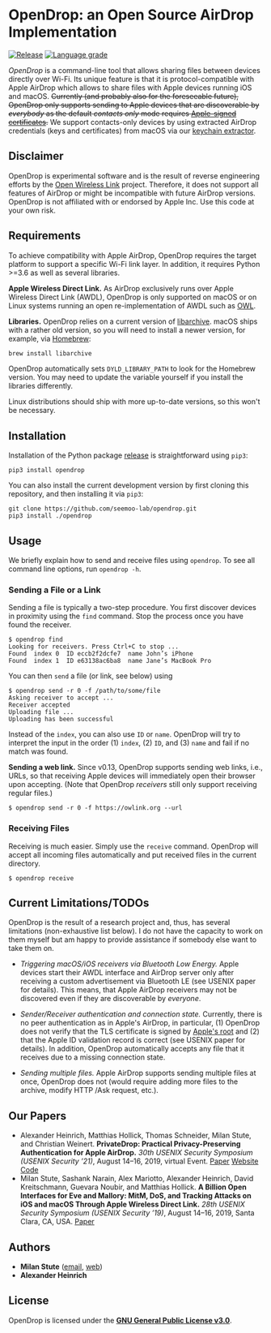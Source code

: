 # OpenDrop: an Open Source AirDrop Implementation

[![Release](https://img.shields.io/pypi/v/opendrop?color=%23EC6500&label=release)](https://pypi.org/project/opendrop/)
[![Language grade](https://img.shields.io/lgtm/grade/python/github/seemoo-lab/opendrop?label=code%20quality)](https://lgtm.com/projects/g/seemoo-lab/opendrop/context:python)

*OpenDrop* is a command-line tool that allows sharing files between devices directly over Wi-Fi. Its unique feature is that it is protocol-compatible with Apple AirDrop which allows to share files with Apple devices running iOS and macOS. 
~~Currently (and probably also for the foreseeable future), OpenDrop only supports sending to Apple devices that are discoverable by *everybody* as the default *contacts only* mode requires [Apple-signed certificates](https://www.apple.com/certificateauthority/pdf/Apple_AAI_CPS_v6.1.pdf).~~
We support contacts-only devices by using extracted AirDrop credentials (keys and certificates) from macOS via our [keychain extractor](https://github.com/seemoo-lab/airdrop-keychain-extractor).

## Disclaimer

OpenDrop is experimental software and is the result of reverse engineering efforts by the [Open Wireless Link](https://owlink.org) project.
Therefore, it does not support all features of AirDrop or might be incompatible with future AirDrop versions.
OpenDrop is not affiliated with or endorsed by Apple Inc. Use this code at your own risk.


## Requirements

To achieve compatibility with Apple AirDrop, OpenDrop requires the target platform to support a specific Wi-Fi link layer.
In addition, it requires Python >=3.6 as well as several libraries.

**Apple Wireless Direct Link.**
As AirDrop exclusively runs over Apple Wireless Direct Link (AWDL), OpenDrop is only supported on macOS or on Linux systems running an open re-implementation of AWDL such as [OWL](https://github.com/seemoo-lab/owl).

**Libraries.**
OpenDrop relies on a current version of [libarchive](https://www.libarchive.org).
macOS ships with a rather old version, so you will need to install a newer version, for example, via [Homebrew](https://brew.sh):
```bash
brew install libarchive
```
OpenDrop automatically sets `DYLD_LIBRARY_PATH` to look for the Homebrew version. You may need to update the variable yourself if you install the libraries differently.

Linux distributions should ship with more up-to-date versions, so this won't be necessary.


## Installation 

Installation of the Python package [release](https://pypi.org/project/opendrop/) is straightforward using `pip3`:
```
pip3 install opendrop
```

You can also install the current development version by first cloning this repository, and then installing it via `pip3`:
```
git clone https://github.com/seemoo-lab/opendrop.git
pip3 install ./opendrop
```


## Usage

We briefly explain how to send and receive files using `opendrop`.
To see all command line options, run `opendrop -h`.

### Sending a File or a Link

Sending a file is typically a two-step procedure. You first discover devices in proximity using the `find` command.
Stop the process once you have found the receiver.
```
$ opendrop find
Looking for receivers. Press Ctrl+C to stop ...
Found  index 0  ID eccb2f2dcfe7  name John’s iPhone
Found  index 1  ID e63138ac6ba8  name Jane’s MacBook Pro
```
You can then `send` a file (or link, see below) using 
```
$ opendrop send -r 0 -f /path/to/some/file
Asking receiver to accept ...
Receiver accepted
Uploading file ...
Uploading has been successful
```
Instead of the `index`, you can also use `ID` or `name`.
OpenDrop will try to interpret the input in the order (1) `index`, (2) `ID`, and (3) `name` and fail if no match was found.

**Sending a web link.** Since v0.13, OpenDrop supports sending web links, i.e., URLs, so that receiving Apple devices will immediately open their browser upon accepting. 
(Note that OpenDrop _receivers_ still only support receiving regular files.)

```
$ opendrop send -r 0 -f https://owlink.org --url
```

### Receiving Files

Receiving is much easier. Simply use the `receive` command. OpenDrop will accept all incoming files automatically and put received files in the current directory.
```
$ opendrop receive
```


## Current Limitations/TODOs

OpenDrop is the result of a research project and, thus, has several limitations (non-exhaustive list below). I do not have the capacity to work on them myself but am happy to provide assistance if somebody else want to take them on.

* *Triggering macOS/iOS receivers via Bluetooth Low Energy.* Apple devices start their AWDL interface and AirDrop server only after receiving a custom advertisement via Bluetooth LE (see USENIX paper for details). This means, that Apple AirDrop receivers may not be discovered even if they are discoverable by *everyone*.

* *Sender/Receiver authentication and connection state.* Currently, there is no peer authentication as in Apple's AirDrop, in particular, (1) OpenDrop does not verify that the TLS certificate is signed by [Apple's root](opendrop/certs/apple_root_ca.pem) and (2) that the Apple ID validation record is correct (see USENIX paper for details). In addition, OpenDrop automatically accepts any file that it receives due to a missing connection state.

* *Sending multiple files.* Apple AirDrop supports sending multiple files at once, OpenDrop does not (would require adding more files to the archive, modify HTTP /Ask request, etc.).


## Our Papers

* Alexander Heinrich, Matthias Hollick, Thomas Schneider, Milan Stute, and Christian Weinert. **PrivateDrop: Practical Privacy-Preserving Authentication for Apple AirDrop.** *30th USENIX Security Symposium (USENIX Security ’21)*, August 14–16, 2019, virtual Event. [Paper](https://www.usenix.org/conference/usenixsecurity21/presentation/heinrich) [Website](https://privatedrop.github.io) [Code](https://github.com/seemoo-lab/privatedrop)
* Milan Stute, Sashank Narain, Alex Mariotto, Alexander Heinrich, David Kreitschmann, Guevara Noubir, and Matthias Hollick. **A Billion Open Interfaces for Eve and Mallory: MitM, DoS, and Tracking Attacks on iOS and macOS Through Apple Wireless Direct Link.** *28th USENIX Security Symposium (USENIX Security ’19)*, August 14–16, 2019, Santa Clara, CA, USA. [Paper](https://www.usenix.org/conference/usenixsecurity19/presentation/stute)


## Authors

* **Milan Stute** ([email](mailto:mstute@seemoo.tu-darmstadt.de), [web](https://seemoo.de/mstute))
* **Alexander Heinrich**


## License

OpenDrop is licensed under the [**GNU General Public License v3.0**](LICENSE).

